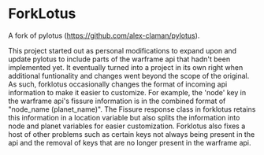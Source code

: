 # ForkLotus
A fork of pylotus (https://github.com/alex-claman/pylotus). 

This project started out as personal modifications to expand upon and update pylotus to include parts of the warframe api that hadn't been implemented yet. It eventually turned into a project in its own right when additional funtionality and changes went beyond the scope of the original. As such, forklotus occasionally changes the format of incoming api information to make it easier to customize. For example, the 'node' key in the warframe api's fissure information is in the combined format of "node_name (planet_name)". The Fissure response class in forklotus retains this information in a location variable but also splits the information into node and planet variables for easier customization. Forklotus also fixes a host of other problems such as certain keys not always being present in the api and the removal of keys that are no longer present in the warframe api.
